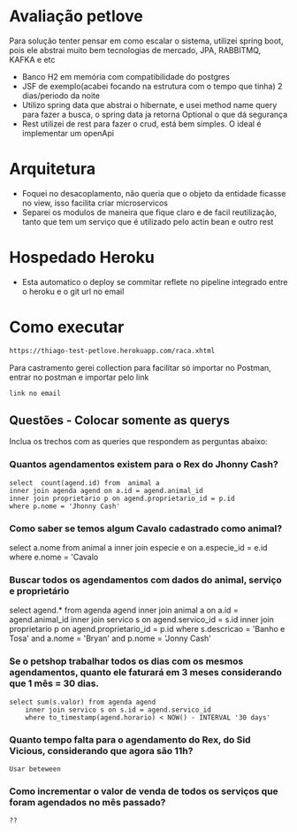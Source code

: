 # Avaliação petlove

Para solução tenter pensar em como escalar o sistema, utilizei spring boot, pois ele abstrai muito bem tecnologias de mercado, JPA, RABBITMQ, KAFKA e etc
  
  - Banco H2 em memória com compatibilidade do postgres
  - JSF de exemplo(acabei focando na estrutura com o tempo que tinha) 2 dias/periodo da noite
  - Utilizo spring data que abstrai o hibernate, e usei method name query para fazer a busca, o spring data ja retorna Optional o que dá segurança
  - Rest utilizei de rest para fazer o crud, está bem simples. O ideal é implementar um openApi
  
  
# Arquitetura

  - Foquei no desacoplamento, não queria que o objeto da entidade ficasse no view, isso facilita criar microservicos
  - Separei os modulos de maneira que fique claro e de facil reutilização, tanto que tem um serviço que é utilizado pelo actin bean e outro rest


# Hospedado Heroku
 
 - Esta automatico o deploy se commitar reflete no pipeline integrado entre o heroku e o git
 url no email

# Como executar

``` sh 
https://thiago-test-petlove.herokuapp.com/raca.xhtml
```

Para castramento gerei collection para facilitar só importar no Postman, entrar no postman e importar pelo link
```
link no email
```

## Questões - Colocar somente as querys

Inclua os trechos com as queries que respondem as perguntas abaixo:

### Quantos agendamentos existem para o Rex do Jhonny Cash?

    select  count(agend.id) from  animal a
    inner join agenda agend on a.id = agend.animal_id
    inner join proprietario p on agend.proprietario_id = p.id
    where p.nome = 'Jhonny Cash'


### Como saber se temos algum Cavalo cadastrado como animal?

    
select a.nome from animal a
    inner join especie e on a.especie_id = e.id
    where e.nome = 'Cavalo

### Buscar todos os agendamentos com dados do animal, serviço e proprietário

    
select agend.* from agenda agend
    inner join animal a on a.id = agend.animal_id
    inner join servico s on agend.servico_id = s.id
    inner join proprietario p on agend.proprietario_id = p.id
    where s.descricao = 'Banho e Tosa'
    and a.nome = 'Bryan'
    and p.nome = 'Jonny Cash'
    

### Se o petshop trabalhar todos os dias com os mesmos agendamentos, quanto ele faturará em 3 meses considerando que 1 mês = 30 dias.

    select sum(s.valor) from agenda agend
        inner join servico s on s.id = agend.servico_id
        where to_timestamp(agend.horario) < NOW() - INTERVAL '30 days' 

### Quanto tempo falta para o agendamento do Rex, do Sid Vicious, considerando que agora são 11h?

    Usar beteween    

### Como incrementar o valor de venda de todos os serviços que foram agendados no mês passado?

    ??
